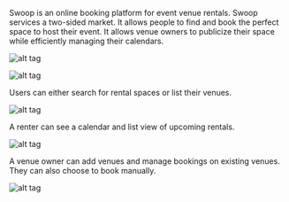
Swoop is an online booking platform for event venue rentals. Swoop services a two-sided market. It allows people to find and book the perfect space to host their event. It allows venue owners to publicize their space while efficiently managing their calendars. 

![alt tag](https://raw.github.com/tejak/swoop-demo/master/img/1.png)

![alt tag](https://raw.github.com/tejak/swoop-demo/master/img/2.png)



Users can either search for rental spaces or list their venues.

![alt tag](https://raw.github.com/tejak/swoop-demo/master/img/3.png)



A renter can see a calendar and list view of upcoming rentals.

![alt tag](https://raw.github.com/tejak/swoop-demo/master/img/4.png)



A venue owner can add venues and manage bookings on existing venues. They can also choose to book manually. 

![alt tag](https://raw.github.com/tejak/swoop-demo/master/img/5.png)